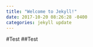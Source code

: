 ```yaml
---
title: "Welcome to Jekyll!"
date: 2017-10-20 08:26:28 -0400
categories: jekyll update
---
```

#Test
##Test
